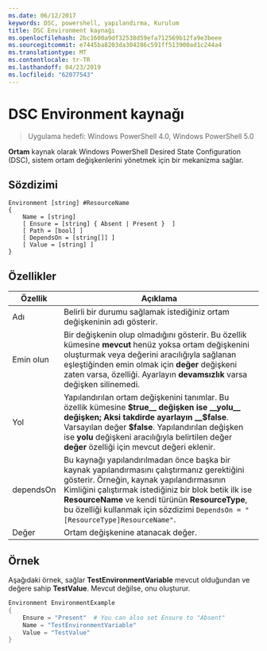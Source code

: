 ```yaml
---
ms.date: 06/12/2017
keywords: DSC, powershell, yapılandırma, Kurulum
title: DSC Environment kaynağı
ms.openlocfilehash: 2bc1600a9df32538d59efa712569b12fa9e3beee
ms.sourcegitcommit: e7445ba8203da304286c591ff513900ad1c244a4
ms.translationtype: MT
ms.contentlocale: tr-TR
ms.lasthandoff: 04/23/2019
ms.locfileid: "62077543"
---
```

# <a name="dsc-environment-resource"></a>DSC Environment kaynağı

> Uygulama hedefi: Windows PowerShell 4.0, Windows PowerShell 5.0

__Ortam__ kaynak olarak Windows PowerShell Desired State Configuration (DSC), sistem ortam değişkenlerini yönetmek için bir mekanizma sağlar.

## <a name="syntax"></a>Sözdizimi
``` mof
Environment [string] #ResourceName
{
    Name = [string]
    [ Ensure = [string] { Absent | Present }  ]
    [ Path = [bool] ]
    [ DependsOn = [string[]] ]
    [ Value = [string] ]
}
```

## <a name="properties"></a>Özellikler

|  Özellik  |  Açıklama   |
|---|---|
| Adı| Belirli bir durumu sağlamak istediğiniz ortam değişkeninin adı gösterir.|
| Emin olun| Bir değişkenin olup olmadığını gösterir. Bu özellik kümesine __mevcut__ henüz yoksa ortam değişkenini oluşturmak veya değerini aracılığıyla sağlanan eşleştiğinden emin olmak için __değer__ değişkeni zaten varsa, özelliği. Ayarlayın __devamsızlık__ varsa değişken silinemedi.|
| Yol| Yapılandırılan ortam değişkenini tanımlar. Bu özellik kümesine __$true__ değişken ise __yolu__ değişken; Aksi takdirde ayarlayın __$false__. Varsayılan değer __$false__. Yapılandırılan değişken ise __yolu__ değişkeni aracılığıyla belirtilen değer __değer__ özelliği için mevcut değeri eklenir.|
| dependsOn | Bu kaynağı yapılandırılmadan önce başka bir kaynak yapılandırmasını çalıştırmanız gerektiğini gösterir. Örneğin, kaynak yapılandırmasının Kimliğini çalıştırmak istediğiniz bir blok betik ilk ise __ResourceName__ ve kendi türünün __ResourceType__, bu özelliği kullanmak için sözdizimi `DependsOn = "[ResourceType]ResourceName"`.|
| Değer| Ortam değişkenine atanacak değer.|

## <a name="example"></a>Örnek

Aşağıdaki örnek, sağlar __TestEnvironmentVariable__ mevcut olduğundan ve değere sahip __TestValue__. Mevcut değilse, onu oluşturur.

```powershell
Environment EnvironmentExample
{
    Ensure = "Present"  # You can also set Ensure to "Absent"
    Name = "TestEnvironmentVariable"
    Value = "TestValue"
}
```